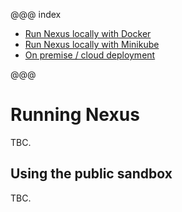 @@@ index

* [Run Nexus locally with Docker](docker.md)
* [Run Nexus locally with Minikube](minikube.md)
* [On premise / cloud deployment](on-premise-cloud.md)

@@@


# Running Nexus

TBC.

## Using the public sandbox

TBC.